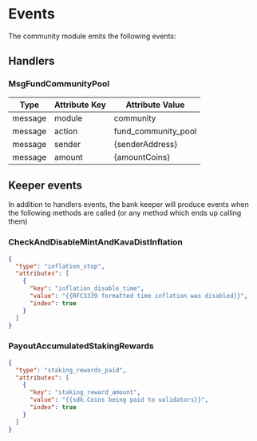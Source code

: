 <!--
order: 4
-->

# Events

The community module emits the following events:

## Handlers

### MsgFundCommunityPool

| Type    | Attribute Key | Attribute Value     |
| ------- | ------------- | ------------------- |
| message | module        | community           |
| message | action        | fund_community_pool |
| message | sender        | {senderAddress}     |
| message | amount        | {amountCoins}       |

## Keeper events

In addition to handlers events, the bank keeper will produce events when the
following methods are called (or any method which ends up calling them)

### CheckAndDisableMintAndKavaDistInflation

```json
{
  "type": "inflation_stop",
  "attributes": [
    {
      "key": "inflation_disable_time",
      "value": "{{RFC3339 formatted time inflation was disabled}}",
      "index": true
    }
  ]
}
```

### PayoutAccumulatedStakingRewards

```json
{
  "type": "staking_rewards_paid",
  "attributes": [
    {
      "key": "staking_reward_amount",
      "value": "{{sdk.Coins being paid to validators}}",
      "index": true
    }
  ]
}
```
